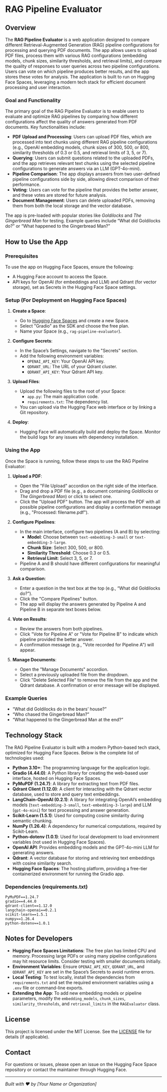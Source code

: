 # RAG Pipeline Evaluator

## Overview

The **RAG Pipeline Evaluator** is a web application designed to compare different Retrieval-Augmented Generation (RAG) pipeline configurations for processing and querying PDF documents. The app allows users to upload PDF files, process them with various RAG configurations (embedding models, chunk sizes, similarity thresholds, and retrieval limits), and compare the quality of responses to user queries across two pipeline configurations. Users can vote on which pipeline produces better results, and the app stores these votes for analysis. The application is built to run on Hugging Face Spaces, leveraging a modern tech stack for efficient document processing and user interaction.

### Goal and Functionality

The primary goal of the RAG Pipeline Evaluator is to enable users to evaluate and optimize RAG pipelines by comparing how different configurations affect the quality of answers generated from PDF documents. Key functionalities include:

- **PDF Upload and Processing**: Users can upload PDF files, which are processed into text chunks using different RAG pipeline configurations (e.g., OpenAI embedding models, chunk sizes of 300, 500, or 800, similarity thresholds of 0.3 or 0.5, and retrieval limits of 3, 5, or 7).
- **Querying**: Users can submit questions related to the uploaded PDFs, and the app retrieves relevant text chunks using the selected pipeline configurations to generate answers via an LLM (GPT-4o-mini).
- **Pipeline Comparison**: The app displays answers from two user-defined pipeline configurations side by side, allowing direct comparison of their performance.
- **Voting**: Users can vote for the pipeline that provides the better answer, and these votes are stored for future analysis.
- **Document Management**: Users can delete uploaded PDFs, removing them from both the local storage and the vector database.

The app is pre-loaded with popular stories like *Goldilocks* and *The Gingerbread Man* for testing. Example queries include “What did Goldilocks do?” or “What happened to the Gingerbread Man?”

## How to Use the App

### Prerequisites

To use the app on Hugging Face Spaces, ensure the following:
- A Hugging Face account to access the Space.
- API keys for OpenAI (for embeddings and LLM) and Qdrant (for vector storage), set as Secrets in the Hugging Face Space settings.

### Setup (For Deployment on Hugging Face Spaces)

1. **Create a Space**:
   - Go to [Hugging Face Spaces](https://huggingface.co/spaces) and create a new Space.
   - Select "Gradio" as the SDK and choose the free plan.
   - Name your Space (e.g., `rag-pipeline-evaluator`).

2. **Configure Secrets**:
   - In the Space’s Settings, navigate to the "Secrets" section.
   - Add the following environment variables:
     - `OPENAI_API_KEY`: Your OpenAI API key.
     - `QDRANT_URL`: The URL of your Qdrant cluster.
     - `QDRANT_API_KEY`: Your Qdrant API key.

3. **Upload Files**:
   - Upload the following files to the root of your Space:
     - `app.py`: The main application code.
     - `requirements.txt`: The dependency list.
   - You can upload via the Hugging Face web interface or by linking a Git repository.

4. **Deploy**:
   - Hugging Face will automatically build and deploy the Space. Monitor the build logs for any issues with dependency installation.

### Using the App

Once the Space is running, follow these steps to use the RAG Pipeline Evaluator:

1. **Upload a PDF**:
   - Open the "File Upload" accordion on the right side of the interface.
   - Drag and drop a PDF file (e.g., a document containing *Goldilocks* or *The Gingerbread Man*) or click to select one.
   - Click the "Upload PDF" button. The app will process the PDF with all possible pipeline configurations and display a confirmation message (e.g., "Processed: filename.pdf").

2. **Configure Pipelines**:
   - In the main interface, configure two pipelines (A and B) by selecting:
     - **Model**: Choose between `text-embedding-3-small` or `text-embedding-3-large`.
     - **Chunk Size**: Select 300, 500, or 800.
     - **Similarity Threshold**: Choose 0.3 or 0.5.
     - **Retrieval Limit**: Select 3, 5, or 7.
   - Pipeline A and B should have different configurations for meaningful comparison.

3. **Ask a Question**:
   - Enter a question in the text box at the top (e.g., “What did Goldilocks do?”).
   - Click the "Compare Pipelines" button.
   - The app will display the answers generated by Pipeline A and Pipeline B in separate text boxes below.

4. **Vote on Results**:
   - Review the answers from both pipelines.
   - Click "Vote for Pipeline A" or "Vote for Pipeline B" to indicate which pipeline provided the better answer.
   - A confirmation message (e.g., "Vote recorded for Pipeline A") will appear.

5. **Manage Documents**:
   - Open the "Manage Documents" accordion.
   - Select a previously uploaded file from the dropdown.
   - Click "Delete Selected File" to remove the file from the app and the Qdrant database. A confirmation or error message will be displayed.

### Example Queries
- “What did Goldilocks do in the bears’ house?”
- “Who chased the Gingerbread Man?”
- “What happened to the Gingerbread Man at the end?”

## Technology Stack

The RAG Pipeline Evaluator is built with a modern Python-based tech stack, optimized for Hugging Face Spaces. Below is the complete list of technologies used:

- **Python 3.10+**: The programming language for the application logic.
- **Gradio (4.44.0)**: A Python library for creating the web-based user interface, hosted on Hugging Face Spaces.
- **PyMuPDF (1.24.7)**: A library for extracting text from PDF files.
- **Qdrant Client (1.12.0)**: A client for interacting with the Qdrant vector database, used to store and query text embeddings.
- **LangChain-OpenAI (0.2.1)**: A library for integrating OpenAI’s embedding models (`text-embedding-3-small`, `text-embedding-3-large`) and LLM (`gpt-4o-mini`) for text processing and answer generation.
- **Scikit-Learn (1.5.1)**: Used for computing cosine similarity during semantic chunking.
- **NumPy (1.26.4)**: A dependency for numerical computations, required by Scikit-Learn.
- **Python-dotenv (1.0.1)**: Used for local development to load environment variables (not used in Hugging Face Spaces).
- **OpenAI API**: Provides embedding models and the GPT-4o-mini LLM for generating answers.
- **Qdrant**: A vector database for storing and retrieving text embeddings with cosine similarity search.
- **Hugging Face Spaces**: The hosting platform, providing a free-tier containerized environment for running the Gradio app.

### Dependencies (requirements.txt)
```
PyMuPDF==1.24.7
gradio==4.44.0
qdrant-client==1.12.0
langchain-openai==0.2.1
scikit-learn==1.5.1
numpy==1.26.4
python-dotenv==1.0.1
```

## Notes for Developers

- **Hugging Face Spaces Limitations**: The free plan has limited CPU and memory. Processing large PDFs or using many pipeline configurations may hit resource limits. Consider testing with smaller documents initially.
- **Environment Variables**: Ensure `OPENAI_API_KEY`, `QDRANT_URL`, and `QDRANT_API_KEY` are set in the Space’s Secrets to avoid runtime errors.
- **Local Testing**: To test locally, install the dependencies from `requirements.txt` and set the required environment variables using a `.env` file or command-line exports.
- **Extending the App**: To add new embedding models or pipeline parameters, modify the `embedding_models`, `chunk_sizes`, `similarity_thresholds`, and `retrieval_limits` in the `RAGEvaluator` class.

## License

This project is licensed under the MIT License. See the [LICENSE](LICENSE) file for details (if applicable).

## Contact

For questions or issues, please open an issue on the Hugging Face Space repository or contact the maintainer through Hugging Face.

---
*Built with ❤️ by [Your Name or Organization]*